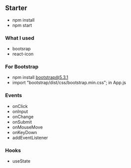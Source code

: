 ## Starter
- npm install
- npm start

### What I used
- bootsrap
- react-icon 



### For Bootstrap
- npm install bootstrap@5.3.1
- import "bootstrap/dist/css/bootstrap.min.css";  in App.js



### Events
- onClick
- onInput 
- onChange
- onSubmit
- onMouseMove
- onKeyDown
- addEventListener


### Hooks
- useState


<!-- 
What there is here
- layerX
- offsetX
- clientX
- PageX
- e.target.value
 -->

